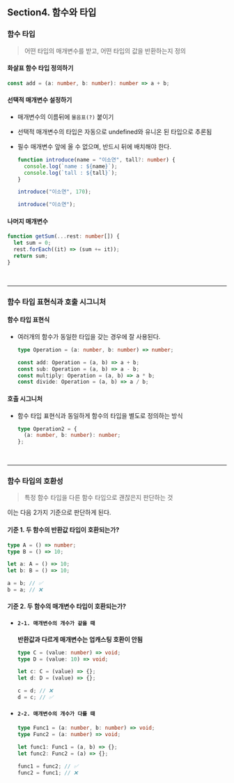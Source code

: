 ## Section4. 함수와 타입

### 함수 타입

> 어떤 타입의 매개변수를 받고, 어떤 타입의 값을 반환하는지 정의

#### 화살표 함수 타입 정의하기

```ts
const add = (a: number, b: number): number => a + b;
```

#### 선택적 매개변수 설정하기

- 매개변수의 이름뒤에 `물음표(?)` 붙이기
- 선택적 매개변수의 타입은 자동으로 undefined와 유니온 된 타입으로 추론됨
- 필수 매개변수 앞에 올 수 없으며, 반드시 뒤에 배치해야 한다.

  ```ts
  function introduce(name = "이소연", tall?: number) {
    console.log(`name : ${name}`);
    console.log(`tall : ${tall}`);
  }

  introduce("이소연", 170);

  introduce("이소연");
  ```

#### 나머지 매개변수

```ts
function getSum(...rest: number[]) {
  let sum = 0;
  rest.forEach((it) => (sum += it));
  return sum;
}
```

<br/>

---

### 함수 타입 표현식과 호출 시그니처

#### 함수 타입 표현식

- 여러개의 함수가 동일한 타입을 갖는 경우에 잘 사용된다.

  ```ts
  type Operation = (a: number, b: number) => number;

  const add: Operation = (a, b) => a + b;
  const sub: Operation = (a, b) => a - b;
  const multiply: Operation = (a, b) => a * b;
  const divide: Operation = (a, b) => a / b;
  ```

#### 호출 시그니처

- 함수 타입 표현식과 동일하게 함수의 타입을 별도로 정의하는 방식

  ```ts
  type Operation2 = {
    (a: number, b: number): number;
  };
  ```

<br/>

---

### 함수 타입의 호환성

> 특정 함수 타입을 다른 함수 타입으로 괜찮은지 판단하는 것

이는 다음 2가지 기준으로 판단하게 된다.

#### 기준 1. 두 함수의 반환값 타입이 호환되는가?

```ts
type A = () => number;
type B = () => 10;

let a: A = () => 10;
let b: B = () => 10;

a = b; // ✅
b = a; // ❌
```

#### 기준 2. 두 함수의 매개변수 타입이 호환되는가?

- #### `2-1. 매개변수의 개수가 같을 때`

  **반환값과 다르게 매개변수는 업캐스팅 호환이 안됨**

  ```ts
  type C = (value: number) => void;
  type D = (value: 10) => void;

  let c: C = (value) => {};
  let d: D = (value) => {};

  c = d; // ❌
  d = c; // ✅
  ```

- #### `2-2. 매개변수의 개수가 다를 때`

  ```ts
  type Func1 = (a: number, b: number) => void;
  type Func2 = (a: number) => void;

  let func1: Func1 = (a, b) => {};
  let func2: Func2 = (a) => {};

  func1 = func2; // ✅
  func2 = func1; // ❌
  ```
